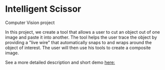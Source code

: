 # Intelligent Scissor
Computer Vision project

In this project, we create a tool that allows a user to cut an object out of one image and paste it into another. The tool helps the user trace the object by providing a "live wire" that automatically snaps to and wraps around the object of interest. The user will then use his tools to create a composite image.

See a more detailed description and short demo [here:](http://wguoaa.student.ust.hk/5421.html)
